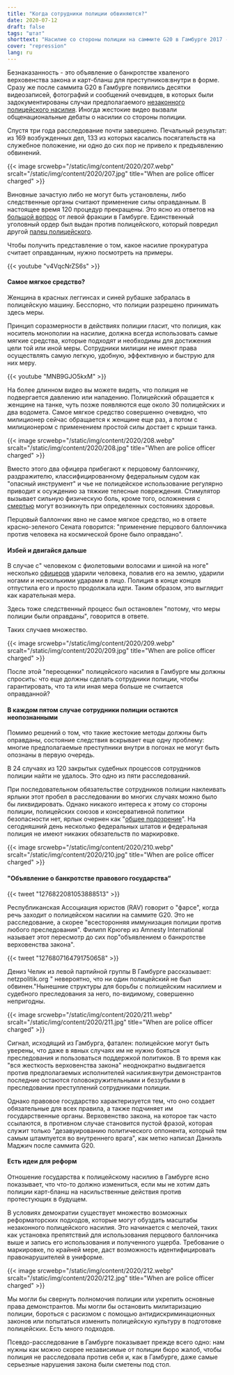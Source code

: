 ```yaml
---
title: "Когда сотрудники полиции обвиняются?"
date: 2020-07-12
draft: false
tags: "штат"
shorttext: "Насилие со стороны полиции на саммите G20 в Гамбурге 2017 - Ни один сотрудник полиции не был обвинен в насилии со стороны полиции. Когда виновные обвиняются?"
cover: "repression"
lang: ru
---
```


Безнаказанность - это объявление о банкротстве хваленого верховенства закона и карт-бланш для преступников:внутри в форме. Сразу же после саммита G20 в Гамбурге появились десятки видеозаписей, фотографий и сообщений очевидцев, в которых были задокументированы случаи предполагаемого [незаконного полицейского насилия](https://g20-doku.org/ "Wir dokumentieren Polizeigewalt und Grundrechtsverletzungen"). Иногда жестокие видео вызвали общенациональные дебаты о насилии со стороны полиции.

Спустя три года расследование почти завершено. Печальный результат: из 169 возбужденных дел, 133 из которых касались посягательств на служебное положение, ни одно до сих пор не привело к предъявлению обвинений.

{{< image srcwebp="/static/img/content/2020/207.webp" srcalt="/static/img/content/2020/207.jpg" title="When are police officer charged" >}}

Виновные зачастую либо не могут быть установлены, либо следственные органы считают применение силы оправданным. В настоящее время 120 процедур прекращены. Это ясно из ответов на [большой вопрос](/static/downloads/verfahren_gegen_polizeibedienstete_im_rahmen_des_g20_gipfels_und_der_gipfelproteste.pdf "Große Anfrage der Linken") от левой фракции в Гамбурге. Единственный уголовный ордер был выдан против полицейского, который повредил другой [палец полицейского](/static/downloads/verfahren_gegen_polizeibedienstete_im_rahmen_des_g20_gipfels_und_der_gipfelproteste_vi.pdf "Schriftliche Kleine Anfrage der Abgeordneten Christiane Schneider und Cansu Özdemir").

Чтобы получить представление о том, какое насилие прокуратура считает оправданным, нужно посмотреть на примеры.

{{< youtube "v4VqcNrZS6s" >}}

#### Самое мягкое средство?

Женщина в красных леггинсах и синей рубашке забралась в полицейскую машину. Бесспорно, что полиции разрешено принимать здесь меры.

Принцип соразмерности в действиях полиции гласит, что полиция, как носитель монополии на насилие, должна всегда использовать самые мягкие средства, которые подходят и необходимы для достижения цели той или иной меры. Сотрудники милиции не имеют права осуществлять самую легкую, удобную, эффективную и быструю для них меру.

{{< youtube "MNB9GJO5kxM" >}}

На более длинном видео вы можете видеть, что полиция не подвергается давлению или нападению. Полицейский обращается к женщине на танке, чуть позже появляются еще около 30 полицейских и два водомета. Самое мягкое средство совершенно очевидно, что милиционер сейчас обращается к женщине еще раз, а потом с милиционером с применением простой силы достает с крыши танка.

{{< image srcwebp="/static/img/content/2020/208.webp" srcalt="/static/img/content/2020/208.jpg" title="When are police officer charged" >}}

Вместо этого два офицера прибегают к перцовому баллончику, раздражителю, классифицированному федеральным судом как "опасный инструмент" и чье не полицейское использование регулярно приводит к осуждению за тяжкие телесные повреждения. Стимулятор вызывает сильную физическую боль, кроме того, осложнения с [смертью](https://www.ncjrs.gov/App/publications/abstract.aspx?ID=155396 "Pepper Spray Update: More Fatalities, More Questions") могут возникнуть при определенных состояниях здоровья.

Перцовый баллончик явно не самое мягкое средство, но в ответе красно-зеленого Сената говорится: "применение перцового баллончика против человека на космической броне было оправдано".

#### Избей и двигайся дальше

В случае с" человеком с фиолетовыми волосами и шиной на ноге" несколько [офицеров](https://g20-doku.org//index.html@p=459.html "Am Boden liegende Person wird mehrfach ins Gesicht geboxt") ударили человека, повалив его на землю, ударили ногами и несколькими ударами в лицо. Полиция в конце концов отпустила его и просто продолжала идти. Таким образом, это выглядит как карательная мера.

Здесь тоже следственный процесс был остановлен "потому, что меры полиции были оправданы", говорится в ответе.

Таких случаев множество.

{{< image srcwebp="/static/img/content/2020/209.webp" srcalt="/static/img/content/2020/209.jpg" title="When are police officer charged" >}}

После этой "переоценки" полицейского насилия в Гамбурге мы должны спросить: что еще должны сделать сотрудники полиции, чтобы гарантировать, что та или иная мера больше не считается оправданной?

#### В каждом пятом случае сотрудники полиции остаются неопознанными

Помимо решений о том, что такие жестокие методы должны быть оправданы, состояние следствия вскрывает еще одну проблему: многие предполагаемые преступники внутри в погонах не могут быть опознаны в первую очередь.

В 24 случаях из 120 закрытых судебных процессов сотрудников полиции найти не удалось. Это одно из пяти расследований.

При последовательном обязательстве сотрудников полиции наклеивать ярлыки этот пробел в расследовании во многих случаях можно было бы ликвидировать. Однако никакого интереса к этому со стороны полиции, полицейских союзов и консервативной политики безопасности нет, ярлык очернен как "[общее подозрение](https://www.bpb.de/dialog/netzdebatte/263692/contra-kennzeichnungspflicht-fuer-polizistinnen-und-polizisten "Contra: Kennzeichnungspflicht für Polizistinnen und Polizisten")". На сегодняшний день несколько федеральных штатов и федеральная полиция не имеют никаких обязательств по маркировке.

{{< image srcwebp="/static/img/content/2020/210.webp" srcalt="/static/img/content/2020/210.jpg" title="When are police officer charged" >}}

#### "Объявление о банкротстве правового государства“

{{< tweet "1276822081053888513" >}}

Республиканская Ассоциация юристов (RAV) говорит о "фарсе", когда речь заходит о полицейском насилии на саммите G20. Это не расследование, а скорее "всесторонняя иммунизация полиции против любого преследования". Филипп Крюгер из Amnesty International называет этот пересмотр до сих пор"объявлением о банкротстве верховенства закона".

{{< tweet "1276807164791750658" >}}

Дениз Челик из левой партийной группы В Гамбурге рассказывает: netzpolitik.org " невероятно, что ни один полицейский не был обвинен."Нынешние структуры для борьбы с полицейским насилием и судебного преследования за него, по-видимому, совершенно непригодны.

{{< image srcwebp="/static/img/content/2020/211.webp" srcalt="/static/img/content/2020/211.jpg" title="When are police officer charged" >}}

Сигнал, исходящий из Гамбурга, фатален: полицейские могут быть уверены, что даже в явных случаях им не нужно бояться преследования и пользоваться поддержкой политиков. В то время как "вся жесткость верховенства закона" неоднократно выдвигается против предполагаемых исполнителей насилия:внутри демонстрантов последние остаются головокружительными и беззубыми в преследовании преступлений сотрудниками полиции.

Однако правовое государство характеризуется тем, что оно создает обязательные для всех правила, а также подчиняет им государственные органы. Верховенство закона, на которое так часто ссылаются, в противном случае становится пустой фразой, которая служит только "дезавуированию политического оппонента, который тем самым штампуется во внутреннего врага", как метко написал Даниэль Маджич после саммита G20.

#### Есть идеи для реформ

Отношение государства к полицейскому насилию в Гамбурге ясно показывает, что что-то должно измениться, если мы не хотим дать полиции карт-бланш на насильственные действия против протестующих в будущем.

В условиях демократии существует множество возможных реформаторских подходов, которые могут обуздать масштабы незаконного полицейского насилия. Это начинается с мелочей, таких как установка препятствий для использования перцового баллончика выше и запись его использования и полученного ущерба. Требование о маркировке, по крайней мере, даст возможность идентифицировать правонарушителей в униформе.

{{< image srcwebp="/static/img/content/2020/212.webp" srcalt="/static/img/content/2020/212.jpg" title="When are police officer charged" >}}

Мы могли бы свернуть полномочия полиции или укрепить основные права демонстрантов. Мы могли бы остановить милитаризацию полиции, бороться с расизмом с помощью антидискриминационных законов или попытаться изменить полицейскую культуру в подготовке полицейских. Есть много подходов.

Псевдо-расследование в Гамбурге показывает прежде всего одно: нам нужны как можно скорее независимые от полиции бюро жалоб, чтобы полиция не расследовала против себя и, как в Гамбурге, даже самые серьезные нарушения закона были сметены под стол.

